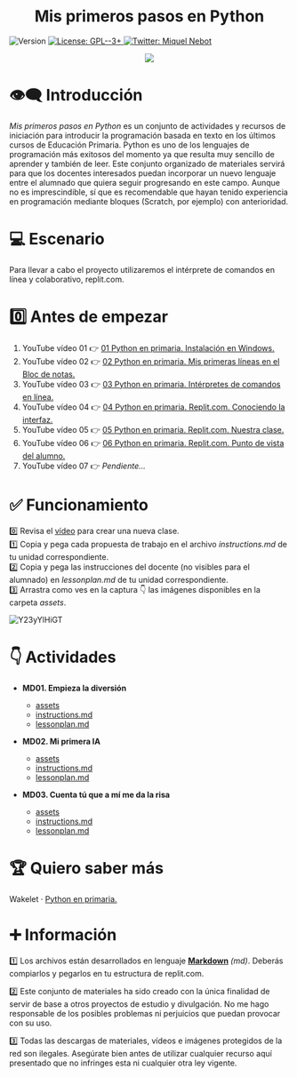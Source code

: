 <h1 align="center"><b>Mis primeros pasos en Python</b></h1>
<p>
  <img alt="Version" src="https://img.shields.io/badge/version-1.0-blue.svg?cacheSeconds=2592000" />
  <a href="https://www.gnu.org/licenses/gpl-3.0.html" target="_blank">
    <img alt="License: GPL--3+" src="https://img.shields.io/badge/License-GPL--3+-yellow.svg" />
  </a>
  <a href="https://twitter.com/miquelnebot" target="_blank">
    <img alt="Twitter: Miquel Nebot" src="https://img.shields.io/twitter/follow/miquelnebot.svg?style=social" />
  </a>
</p>
<div align="center"><img src="https://github.com/miquelnebotaragon/mis_primeros_pasos_en_python/assets/57944755/9b2a092e-dca9-4ea8-a284-d8038056ae2e"></div>


# 👁️‍🗨️ Introducción
_Mis primeros pasos en Python_ es un conjunto de actividades y recursos de iniciación para introducir la programación basada en texto en los últimos cursos de Educación Primaria.
Python es uno de los lenguajes de programación más exitosos del momento ya que resulta muy sencillo de aprender y también de leer. Este conjunto organizado de materiales servirá para que los docentes interesados puedan incorporar un nuevo lenguaje entre el alumnado que quiera seguir progresando en este campo. Aunque no es imprescindible, sí que es recomendable que hayan tenido experiencia en programación mediante bloques (Scratch, por ejemplo) con anterioridad.

# 💻 Escenario
Para llevar a cabo el proyecto utilizaremos el intérprete de comandos en línea y colaborativo, replit.com.

# 0️⃣ Antes de empezar
1. YouTube vídeo 01 👉 <a href="https://youtu.be/QqwDxQHrx7s01" target="_blank">01 Python en primaria. Instalación en Windows.</a>
2. YouTube vídeo 02 👉 <a href="https://youtu.be/I8JLpp7z4b4" target="_blank">02 Python en primaria. Mis primeras líneas en el Bloc de notas.</a>
3. YouTube vídeo 03 👉 <a href="https://youtu.be/ZNVz69yOvHo" target="_blank">03 Python en primaria. Intérpretes de comandos en línea.</a>
4. YouTube vídeo 04 👉 <a href="https://youtu.be/fYdRvMoMN7E" target="_blank">04 Python en primaria. Replit.com. Conociendo la interfaz.</a>
5. YouTube vídeo 05 👉 <a href="https://youtu.be/PHpHs-b9vNc" target="_blank">05 Python en primaria. Replit.com. Nuestra clase.</a>
6. YouTube vídeo 06 👉 <a href="https://youtu.be/A9QLdkVxU-A" target="_blank">06 Python en primaria. Replit.com. Punto de vista del alumno.</a>
7. YouTube vídeo 07 👉 _Pendiente..._

# ✅ Funcionamiento
0️⃣ Revisa el <a href="https://youtu.be/PHpHs-b9vNc" target="_blank">vídeo</a> para crear una nueva clase.  
1️⃣ Copia y pega cada propuesta de trabajo en el archivo _instructions.md_ de tu unidad correspondiente.  
2️⃣ Copia y pega las instrucciones del docente (no visibles para el alumnado) en _lessonplan.md_ de tu unidad correspondiente.  
3️⃣ Arrastra como ves en la captura 👇 las imágenes disponibles en la carpeta _assets_.  

![Y23yYlHiGT](https://github.com/miquelnebotaragon/mis_primeros_pasos_en_python/assets/57944755/f5be5a5f-0872-4f8d-9466-831b2e24264a)


# 👇 Actividades
* __MD01. Empieza la diversión__
  * <a href="https://github.com/miquelnebotaragon/mis_primeros_pasos_en_python/tree/main/md01_empieza_la_diversion_assets" target="_blank">assets</a>
  * <a href="https://github.com/miquelnebotaragon/mis_primeros_pasos_en_python/blob/main/md01_empieza_la_diversion_instructions.md" target="_blank">instructions.md</a>
  * <a href="https://github.com/miquelnebotaragon/mis_primeros_pasos_en_python/blob/main/md01_empieza_la_diversion_lessonplan.md" target="_blank">lessonplan.md</a>  

* __MD02. Mi primera IA__
  * <a href="https://github.com/miquelnebotaragon/mis_primeros_pasos_en_python/tree/main/md02_mi_primera_ia_assets" target="_blank">assets</a>
  * <a href="https://github.com/miquelnebotaragon/mis_primeros_pasos_en_python/blob/main/md02_mi_primera_ia_instructions.md" target="_blank">instructions.md</a>
  * <a href="https://github.com/miquelnebotaragon/mis_primeros_pasos_en_python/blob/main/md02_mi_primera_ia_lessonplan.md" target="_blank">lessonplan.md</a>

* __MD03. Cuenta tú que a mí me da la risa__
  * <a href="https://github.com/miquelnebotaragon/mis_primeros_pasos_en_python/tree/main/md03_cuenta_tu_que_a_mi_me_da_la_risa_assets" target="_blank">assets</a>
  * <a href="https://github.com/miquelnebotaragon/mis_primeros_pasos_en_python/blob/main/md03_cuenta_tu_que_a_mi_me_da_la_risa_instructions.md" target="_blank">instructions.md</a>
  * <a href="https://github.com/miquelnebotaragon/mis_primeros_pasos_en_python/blob/main/md03_cuenta_tu_que_a_mi_me_da_la_risa_lessonplan.md" target="_blank">lessonplan.md</a>

# 🏆 Quiero saber más
Wakelet · <a href="https://wakelet.com/wake/zr9_jIywNmym0exHjSQ8I" target="_blank">Python en primaria.</a>

# ➕ Información
1️⃣ Los archivos están desarrollados en lenguaje <a href="https://www.markdownguide.org/" target="_blank">__Markdown__</a> _(md)_. Deberás compiarlos y pegarlos en tu estructura de replit.com.  

2️⃣ Este conjunto de materiales ha sido creado con la única finalidad de servir de base a otros proyectos de estudio y divulgación. No me hago responsable de los posibles problemas ni perjuicios que puedan provocar con su uso.  

3️⃣ Todas las descargas de materiales, vídeos e imágenes protegidos de la red son ilegales. Asegúrate bien antes de utilizar cualquier recurso aquí presentado que no infringes esta ni cualquier otra ley vigente.
